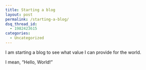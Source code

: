 ```yaml
---
title: Starting a blog
layout: post
permalink: /starting-a-blog/
dsq_thread_id:
  - 1982423615
categories:
  - Uncategorized
---
```

I am starting a blog to see what value I can provide for the world.

I mean, &#8220;Hello, World!&#8221;
